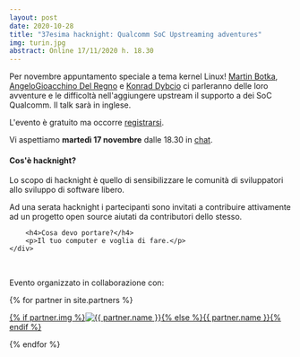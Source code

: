 ```yaml
---
layout: post
date: 2020-10-28
title: "37esima hacknight: Qualcomm SoC Upstreaming adventures"
img: turin.jpg
abstract: Online 17/11/2020 h. 18.30
---
```


<div class="row">
    <div class="col-lg-12">
    <p>Per novembre appuntamento speciale a tema kernel Linux! <a href="https://github.com/Haxk20">Martin Botka</a>, <a href="https://github.com/kholk">AngeloGioacchino Del Regno</a> e <a href="https://github.com/konradybcio">Konrad Dybcio</a> ci parleranno delle loro avventure e le difficoltà nell'aggiungere upstream il supporto a dei SoC Qualcomm. Il talk sarà in inglese.
    </p>
        <p>L'evento è gratuito ma occorre <a href="https://tohacknight-qcom-linux.eventbrite.it" target="_blank" title="Registrati all'evento">registrarsi</a>.</p>
        <p>Vi aspettiamo <strong>martedì 17 novembre</strong> dalle 18.30 in <a href="https://matrix.to/#/!PLJYxrrQotmkAViMry:matrix.org?via=matrix.org">chat</a>.</p>
    </div>
</div>

<div class="row">
    <div class="col-lg-12">
        <h4>Cos'è hacknight?</h4>
        <p>Lo scopo di hacknight è quello di sensibilizzare le comunità di sviluppatori allo sviluppo di software libero.</p>
        <p>Ad una serata hacknight i partecipanti sono invitati a contribuire attivamente ad un progetto open source aiutati da contributori dello stesso.</p>

        <h4>Cosa devo portare?</h4>
        <p>Il tuo computer e voglia di fare.</p>
    </div>
</div>

<div class="row">
    <div class="col-lg-12">
        <p><br></p>
        <p>Evento organizzato in collaborazione con:</p>
        {% for partner in site.partners %}
            <p><a href="{{ partner.url }}" target="_blank">{% if partner.img %}<img src="{{ partner.img }}" alt="{{ partner.name }}">{% else %}{{ partner.name }}{% endif %}</a></p>
        {% endfor %}
    </div>
</div>
